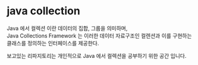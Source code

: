 # java collection

Java 에서 컬렉션 이란 데이터의 집합, 그룹을 의미하며,<br>
Java Collections Framework 는 이러한 데이터 자료구조인 컬렌션과 이를 구현하는 클래스를 정의하는 인터페이스를 제공한다.

보고있는 리파지토리는 개인적으로 Java 에서 컬렉션을 공부하기 위한 공간 입니다.